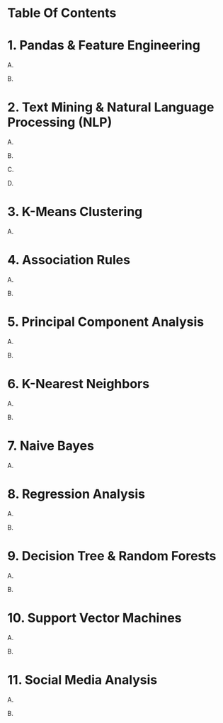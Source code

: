 # Table Of Contents
# 1. Pandas & Feature Engineering
 
  A.
 
  B.

# 2. Text Mining & Natural Language Processing (NLP)

 A.
 
 B.
 
 C.
 
 D.
 
# 3. K-Means Clustering

A.

# 4. Association Rules

A.

B.

# 5. Principal Component Analysis

A.

B.

# 6. K-Nearest Neighbors

A.

B.

# 7. Naive Bayes

A.

# 8. Regression Analysis

A.

B.

# 9. Decision Tree & Random Forests

A.

B.

# 10. Support Vector Machines

A.

B.

# 11. Social Media Analysis

A.

B.
